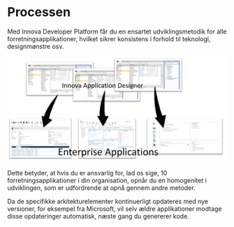 # Processen

Med Innova Developer Platform får du en ensartet udviklingsmetodik for alle forretningsapplikationer, hvilket sikrer konsistens i forhold til teknologi, designmønstre osv.

![multipleapplications](media/process_2022-05-30-09-43-00.png)

Dette betyder, at hvis du er ansvarlig for, lad os sige, 10 forretningsapplikationer i din organisation, opnår du en homogenitet i udviklingen, som er udfordrende at opnå gennem andre metoder.

Da de specifikke arkitekturelementer kontinuerligt opdateres med nye versioner, for eksempel fra Microsoft, vil selv ældre applikationer modtage disse opdateringer automatisk, næste gang du genererer kode.